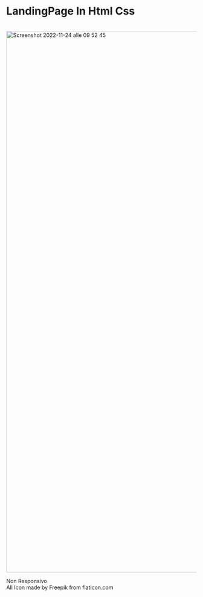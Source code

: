 <h1> LandingPage In Html Css </h1><br>
<img width="1432" alt="Screenshot 2022-11-24 alle 09 52 45" src="https://user-images.githubusercontent.com/77202606/203740894-61d74b36-4b5e-4ff5-b92f-5f58b1eea70f.png">

<span>Non Responsivo</span>
<br>
<span>All Icon made by Freepik from flaticon.com </span>
